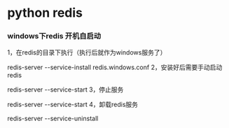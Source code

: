 
# python redis

### windows下redis 开机自启动
 

1，在redis的目录下执行（执行后就作为windows服务了）

redis-server --service-install redis.windows.conf
2，安装好后需要手动启动redis

redis-server --service-start
3，停止服务

redis-server --service-start
4，卸载redis服务

redis-server --service-uninstall
